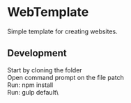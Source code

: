 # WebTemplate
Simple template for creating websites. 

## Development
Start by cloning the folder\
Open command prompt on the file patch\
Run: npm install\
Run: gulp default\
